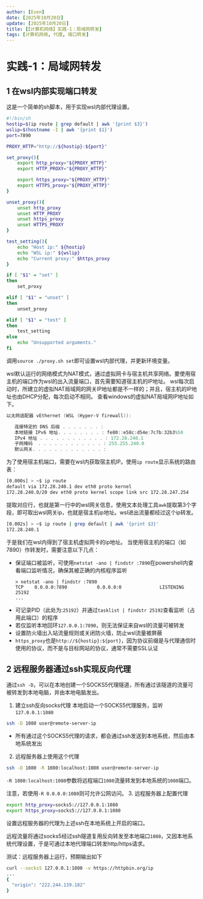 ```yaml
---
author: [Even]
date: [2025年10月20日]
update: [2025年10月20日]
title: [【计算机网络】实践-1：局域网转发]
tags: [计算机网络, 代理, 端口转发]
---
```

# 实践-1：局域网转发

## 1 在wsl内部实现端口转发

这是一个简单的sh脚本，用于实现wsl内部代理设置。

``` sh
#!/bin/sh
hostip=$(ip route | grep default | awk '{print $3}')
wslip=$(hostname -I | awk '{print $1}')
port=7890

PROXY_HTTP="http://${hostip}:${port}"

set_proxy(){
    export http_proxy="${PROXY_HTTP}"
    export HTTP_PROXY="${PROXY_HTTP}"

    export https_proxy="${PROXY_HTTP}"
    export HTTPS_proxy="${PROXY_HTTP}"
}

unset_proxy(){
    unset http_proxy
    unset HTTP_PROXY
    unset https_proxy
    unset HTTPS_PROXY
}

test_setting(){
    echo "Host ip:" ${hostip}
    echo "WSL ip:" ${wslip}
    echo "Current proxy:" $https_proxy
}

if [ "$1" = "set" ]
then
    set_proxy

elif [ "$1" = "unset" ]
then
    unset_proxy

elif [ "$1" = "test" ]
then
    test_setting
else
    echo "Unsupported arguments."
fi
```
调用`source ./proxy.sh set`即可设置wsl内部代理，并更新环境变量。

wsl默认运行的网络模式为NAT模式，通过虚拟网卡与宿主机共享网络。要使用宿主机的端口作为wsl的出入流量端口，首先需要知道宿主机的IP地址。
wsl每次启动时，所建立的虚拟NAT局域网的网关IP地址都是不一样的；并且，宿主机的IP地址也由DHCP分配，每次启动不相同。
查看windows的虚拟NAT局域网IP地址如下。
``` ps1
以太网适配器 vEthernet (WSL (Hyper-V firewall)):

   连接特定的 DNS 后缀 . . . . . . . :
   本地链接 IPv6 地址. . . . . . . . : fe80::e58c:d54e:7c7b:32b3%50
   IPv4 地址 . . . . . . . . . . . . : 172.28.240.1
   子网掩码  . . . . . . . . . . . . : 255.255.240.0
   默认网关. . . . . . . . . . . . . :
```
为了使用宿主机端口，需要在wsl内获取宿主机IP。使用`ip route`显示系统的路由表：
``` sh 
[0.000s] > ~$ ip route
default via 172.28.240.1 dev eth0 proto kernel
172.28.240.0/20 dev eth0 proto kernel scope link src 172.28.247.254
```
提取对应行，也就是第一行中的wsl网关信息，使用文本处理工具`awk`提取第3个字段，即可取出wsl网关ip，也就是宿主机ip地址。wsl进出流量都经过这个ip转发。
``` sh
[0.002s] > ~$ ip route | grep default | awk '{print $3}'
172.28.240.1
```
于是我们在wsl内得到了宿主机虚拟网卡的ip地址。
当使用宿主机的端口（如7890）作转发时，需要注意以下几点：
- 保证端口被监听，可使用`netstat -ano | findstr :7890`在powershell内查看端口监听情况，确保其被正确的内核程序监听
    ```
    > netstat -ano | findstr :7890
    TCP    0.0.0.0:7890           0.0.0.0:0              LISTENING       25192
    ...
    ```
- 可记录PID（此处为:`25192`）并通过`tasklist | findstr 25192`查看监听（占用此端口）的程序
- 若仅监听本地回环`127.0.0.1:7890`，则无法保证来自wsl的流量可被转发
- 设置防火墙出入站流量规则或关闭防火墙，防止wsl流量被屏蔽
- `https_proxy`也是`http://${hostip}:${port}`，因为协议前缀是与代理通信时使用的协议，而不是与目标网站的协议，通常不需要SSL认证

## 2 远程服务器通过ssh实现反向代理

通过`ssh -D`，可以在本地创建一个SOCKS5代理隧道，所有通过该隧道的流量可被转发到本地电脑，并由本地电脑发出。

1. 建立ssh反向socks代理
本地启动一个SOCKS5代理服务，监听`127.0.0.1:1080`
``` sh
ssh -D 1080 user@remote-server-ip
```
- 所有通过这个SOCKS5代理的请求，都会通过ssh发送到本地系统，然后由本地系统发出
2. 远程服务器上使用这个代理
``` sh
ssh -D 1080 -R 1080:localhost:1080 user@remote-server-ip
```
`-R 1080:localhost:1080`参数将远程端口`1080`流量转发到本地系统的`1080`端口。

注意，若使用`-R 0.0.0.0:1080`则可允许公网访问。
3. 远程服务器上配置代理
``` sh
export http_proxy=socks5://127.0.0.1:1080
export https_proxy=socks5://127.0.0.1:1080
```
设置远程服务器的代理为上述ssh在本地系统上开启的端口。

远程流量将通过socks5经过ssh隧道复用反向转发至本地端口`1080`，又因本地系统代理设置，于是可通过本地代理端口转发http/https请求。

测试：远程服务器上运行，预期输出如下
``` sh
curl --socks5 127.0.0.1:1080 -v https://httpbin.org/ip
...
{
  "origin": "222.244.139.182"
}
```
